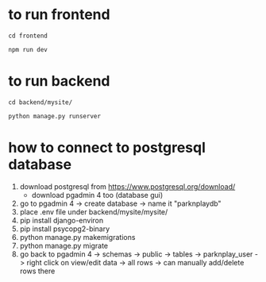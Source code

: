 # to run frontend
```
cd frontend
```
```
npm run dev
````

# to run backend
```
cd backend/mysite/
```
```
python manage.py runserver
```

# how to connect to postgresql database
1. download postgresql from https://www.postgresql.org/download/
   - download pgadmin 4 too (database gui) 
2. go to pgadmin 4 -> create database -> name it "parknplaydb"
3. place .env file under backend/mysite/mysite/
4. pip install django-environ
5. pip install psycopg2-binary 
6. python manage.py makemigrations
7. python manage.py migrate
8. go back to pgadmin 4 -> schemas -> public -> tables -> parknplay_user -> right click on view/edit data -> all rows -> can manually add/delete rows there 
